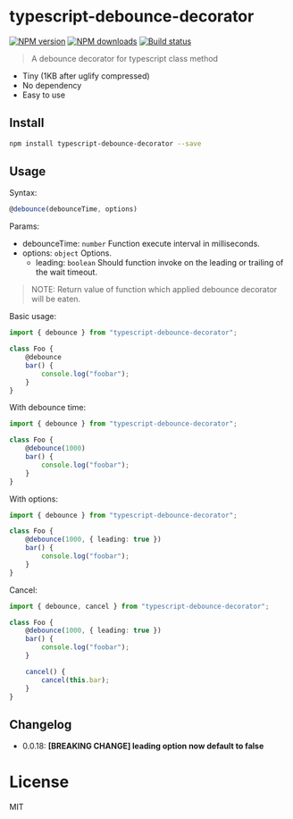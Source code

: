 # typescript-debounce-decorator

[![NPM version][npm-image]][npm-url]
[![NPM downloads][downloads-image]][downloads-url]
[![Build status][travis-image]][travis-url]

> A debounce decorator for typescript class method

- Tiny (1KB after uglify compressed)
- No dependency
- Easy to use

## Install

```sh
npm install typescript-debounce-decorator --save
```

## Usage

Syntax:

```typescript
@debounce(debounceTime, options)
```

Params:

- debounceTime: `number` Function execute interval in milliseconds.
- options: `object` Options.
  - leading: `boolean` Should function invoke on the leading or trailing of the wait timeout.

> NOTE: Return value of function which applied debounce decorator will be eaten.

Basic usage:

```typescript
import { debounce } from "typescript-debounce-decorator";

class Foo {
	@debounce
	bar() {
		console.log("foobar");
	}
}
```

With debounce time:

```typescript
import { debounce } from "typescript-debounce-decorator";

class Foo {
	@debounce(1000)
	bar() {
		console.log("foobar");
	}
}
```

With options:

```typescript
import { debounce } from "typescript-debounce-decorator";

class Foo {
	@debounce(1000, { leading: true })
	bar() {
		console.log("foobar");
	}
}
```

Cancel:

```typescript
import { debounce, cancel } from "typescript-debounce-decorator";

class Foo {
	@debounce(1000, { leading: true })
	bar() {
		console.log("foobar");
	}

	cancel() {
		cancel(this.bar);
	}
}
```

## Changelog

- 0.0.18: **[BREAKING CHANGE] leading option now default to false**

# License

MIT

[npm-image]: https://img.shields.io/npm/v/typescript-debounce-decorator.svg?style=flat
[npm-url]: https://npmjs.org/package/typescript-debounce-decorator
[downloads-image]: https://img.shields.io/npm/dm/typescript-debounce-decorator.svg?style=flat
[downloads-url]: https://npmjs.org/package/typescript-debounce-decorator
[travis-image]: https://img.shields.io/travis/duxiaofeng-github/typescript-debounce-decorator.svg?style=flat
[travis-url]: https://travis-ci.org/duxiaofeng-github/typescript-debounce-decorator
